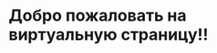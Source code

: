 <html lang="en">
<head>
<meta charset="UTF-8">
<meta name="viewport" content="width=device-width, initial-scale=1.0">
<title>Виртуальная Страница</title>

<!-- Google tag (gtag.js) -->
<script async src="https://www.googletagmanager.com/gtag/js?id=G-HXV46Z07B0"></script>
<script>
  window.dataLayer = window.dataLayer || [];
  function gtag(){dataLayer.push(arguments);}
  gtag('js', new Date());

  gtag('config', 'G-HXV46Z07B0', { cookie_flags: 'SameSite=None; Secure' });
</script>
</head>
<body>
<h1>Добро пожаловать на виртуальную страницу!!</h1>
</body>
</html>
